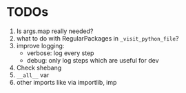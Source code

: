 TODOs
=====

1. Is args.map really needed?
2. what to do with RegularPackages in `_visit_python_file`?
3. improve logging:
	* verbose: log every step
	* debug: only log steps which are useful for dev
4. Check shebang
5. `__all__` var
6. other imports like via importlib, imp
